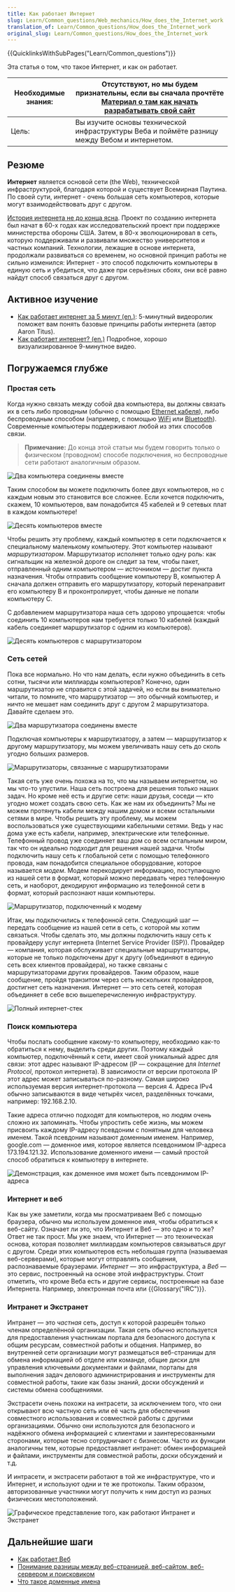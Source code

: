 ```yaml
---
title: Как работает Интернет
slug: Learn/Common_questions/Web_mechanics/How_does_the_Internet_work
translation_of: Learn/Common_questions/How_does_the_Internet_work
original_slug: Learn/Common_questions/How_does_the_Internet_work
---
```


{{QuicklinksWithSubPages("Learn/Common_questions")}}

Эта статья о том, что такое Интернет, и как он работает.

| Необходимые знания: | Отсутствуют, но мы будем признательны, если вы сначала прочтёте [Материал о там как начать разрабатывать свой сайт](/ru/docs/Learn/Thinking_before_coding) |
| ------------------- | ---------------------------------------------------------------------------------------------------------------------------------------------------------- |
| Цель:               | Вы изучите основы технической инфраструктуры Веба и поймёте разницу между Вебом и интернетом.                                                              |

## Резюме

**Интернет** является основой сети (the Web), технической инфраструктурой, благодаря которой и существует Всемирная Паутина. По своей сути, интернет - очень большая сеть компьютеров, которые могут взаимодействовать друг с другом.

[История интернета не до конца ясна](https://ru.wikipedia.org/wiki/Интернет#История). Проект по созданию интернета был начат в 60-х годах как исследовательский проект при поддержке министерства обороны США. Затем, в 80-х эволюционировал в сеть, которую поддерживали и развивали множество университетов и частных компаний. Технологии, лежащие в основе интернета, продолжали развиваться со временем, но основной принцип работы не сильно изменился: Интернет - это способ подключить компьютеры в единую сеть и убедиться, что даже при серьёзных сбоях, они всё равно найдут способ связаться друг с другом.

## Активное изучение

- [Как работает интернет за 5 минут (en.)](https://www.youtube.com/watch?v=7_LPdttKXPc): 5-минутный видеоролик поможет вам понять базовые принципы работы интернета (автор Aaron Titus).
- [Как работает интернет? (en.)](https://www.youtube.com/watch?v=x3c1ih2NJEg) Подробное, хорошо визуализированное 9-минутное видео.

## Погружаемся глубже

### Простая сеть

Когда нужно связать между собой два компьютера, вы должны связать их в сеть либо проводным (обычно с помощью [Ethernet кабеля](https://ru.wikipedia.org/wiki/Коммутационный_шнур)), либо беспроводным способом (например, с помощью [WiFi](http://ru.wikipedia.org/wiki/WiFi) или [Bluetooth](http://ru.wikipedia.org/wiki/Bluetooth)). Современные компьютеры поддерживают любой из этих способов связи.

> **Примечание:** До конца этой статьи мы будем говорить только о физическом (проводном) способе подключения, но беспроводные сети работают аналогичным образом.

![Два компьютера соединены вместе](internet-schema-1.png)

Таким способом вы можете подключить более двух компьютеров, но с каждым новым это становится все сложнее. Если хочется подключить, скажем, 10 компьютеров, вам понадобится 45 кабелей и 9 сетевых плат в каждом компьютере!

![Десять компьютеров вместе](internet-schema-2.png)

Чтобы решить эту проблему, каждый компьютер в сети подключается к специальному маленькому компьютеру. Этот компьютер называют _маршрутизатором_. Маршрутизатор исполняет только одну роль: как сигнальщик на железной дороге он следит за тем, чтобы пакет, отправленный одним компьютером — источником — достиг пункта назначения. Чтобы отправить сообщение компьютеру B, компьютер A сначала должен отправить его маршрутизатору, который перенаправит его компьютеру B и проконтролирует, чтобы данные не попали компьютеру C.

С добавлением маршрутизатора наша сеть здорово упрощается: чтобы соединить 10 компьютеров нам требуется только 10 кабелей (каждый кабель соединяет маршрутизатор с одним из компьютеров).

![Десять компьютеров с маршрутизатором](internet-schema-3.png)

### Сеть сетей

Пока все нормально. Но что нам делать, если нужно объединить в сеть сотни, тысячи или миллиарды компьютеров? Конечно, один маршрутизатор не справится с этой задачей, но если вы внимательно читали, то помните, что маршрутизатор — это обычный компьютер, и ничто не мешает нам соединить друг с другом 2 маршрутизатора. Давайте сделаем это.

![Два маршрутизатора соединены вместе](internet-schema-4.png)

Подключая компьютеры к маршрутизатору, а затем — маршрутизатор к другому маршрутизатору, мы можем увеличивать нашу сеть до сколь угодно больших размеров.

![Маршрутизаторы, связанные с маршрутизаторами](internet-schema-5.png)

Такая сеть уже очень похожа на то, что мы называем интернетом, но мы что-то упустили. Наша сеть построена для решения только наших задач. Но кроме неё есть и другие сети: наши друзья, соседи — кто угодно может создать свою сеть. Как же нам их объединить? Мы не можем протянуть кабели между нашим домом и всеми остальными сетями в мире. Чтобы решить эту проблему, мы можем воспользоваться уже существующими кабельными сетями. Ведь у нас дома уже есть кабели, например, электрические или телефонные. Телефонный провод уже соединяет ваш дом со всем остальным миром, так что он идеально подходит для решения нашей задачи. Чтобы подключить нашу сеть к глобальной сети с помощью телефонного провода, нам понадобится специальное оборудование, которое называется _модем_. Модем перекодирует информацию, поступающую из нашей сети в формат, который можно передавать через телефонную сеть, и наоборот, декодируют информацию из телефонной сети в формат, который распознают наши компьютеры.

![Маршрутизатор, подключенный к модему](internet-schema-6.png)

Итак, мы подключились к телефонной сети. Следующий шаг — передать сообщение из нашей сети в сеть, с которой мы хотим связаться. Чтобы сделать это, мы должны подключить нашу сеть к провайдеру услуг интернета (Internet Service Provider (ISP)). Провайдер — компания, которая обслуживает специальные маршрутизаторы, которые не только подключены друг к другу (объединяют в единую сеть всех клиентов провайдера), но также связаны с маршрутизаторами других провайдеров. Таким образом, наше сообщение, пройдя транзитом через сеть нескольких провайдеров, достигнет сеть назначения. Интернет — это сеть сетей, которая объединяет в себе всю вышеперечисленную инфраструктуру.

![Полный интернет-стек](internet-schema-7.png)

### Поиск компьютера

Чтобы послать сообщение какому-то компьютеру, необходимо как-то обратиться к нему, выделить среди других. Поэтому каждый компьютер, подключённый к сети, имеет свой уникальный адрес для связи: этот адрес называют IP-адресом (IP — сокращение для _Internet Protocol_, протокол интернета). В зависимости от версии протокола IP этот адрес может записываться по-разному. Самая широко используемая версия интернет-протокола — версия 4. Адреса IPv4 обычно записываются в виде четырёх чисел, разделённых точками, например: 192.168.2.10.

Такие адреса отлично подходят для компьютеров, но людям очень сложно их запоминать. Чтобы упростить себе жизнь, мы можем присвоить каждому IP-адресу псевдоним с понятным для человека именем. Такой псевдоним называют доменным именем. Например, google.com — доменное имя, которое является псевдонимом IP-адреса 173.194.121.32. Использование доменного имени — самый простой способ обратиться к компьютеру в интернете.

![Демонстрация, как доменное имя может быть псевдонимом IP-адреса](dns-ip.png)

### Интернет и веб

Как вы уже заметили, когда мы просматриваем Веб с помощью браузера, обычно мы используем доменное имя, чтобы обратиться к веб-сайту. Означает ли это, что Интернет и Веб — это одно и то же? Ответ не так прост. Мы уже знаем, что Интернет — это техническая основа, которая позволяет миллиардам компьютеров связываться друг с другом. Среди этих компьютеров есть небольшая группа (называемая веб-серверами), которые могут отправлять сообщения, распознаваемые браузерами. _Интернет_ — это инфраструктура, а _Веб_ — это сервис, построенный на основе этой инфраструктуры. Стоит отметить, что кроме Веба есть и другие сервисы, построенные на базе Интернета. Например, электронная почта или {{Glossary("IRC")}}.

### Интранет и Экстранет

Интранет — это _частная_ сеть, доступ к которой разрешён только членам определённой организации. Такая сеть обычно используется для предоставления участникам портала для безопасного доступа к общим ресурсам, совместной работы и общения. Например, во внутренней сети организации могут размещаться веб-страницы для обмена информацией об отделе или команде, общие диски для управления ключевыми документами и файлами, порталы для выполнения задач делового администрирования и инструменты для совместной работы, такие как базы знаний, доски обсуждений и системы обмена сообщениями.

Экстрасети очень похожи на интрасети, за исключением того, что они открывают всю частную сеть или её часть для обеспечения совместного использования и совместной работы с другими организациями. Обычно они используются для безопасного и надёжного обмена информацией с клиентами и заинтересованными сторонами, которые тесно сотрудничают с бизнесом. Часто их функции аналогичны тем, которые предоставляет интранет: обмен информацией и файлами, инструменты для совместной работы, доски обсуждений и т.д.

И интрасети, и экстрасети работают в той же инфраструктуре, что и Интернет, и используют одни и те же протоколы. Таким образом, авторизованные участники могут получить к ним доступ из разных физических местоположений.

![Графическое представление того, как работают Интранет и Экстранет](internet-schema-8.png)

## Дальнейшие шаги

- [Как работает Веб](/ru/Learn/Getting_started_with_the_web/How_the_Web_works)
- [Понимание разницы между веб-страницей, веб-сайтом, веб-сервером и поисковиком](/ru/docs/Learn/Pages_sites_servers_and_search_engines)
- [Что такое доменные имена](/ru/docs/Learn/Understanding_domain_names)
